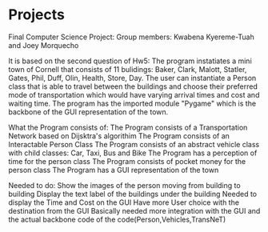 # Projects
Final Computer Science Project:
Group members: Kwabena Kyereme-Tuah and Joey Morquecho

It is based on the second question of Hw5:
The program instatiates a mini town of Cornell that consists of 11 bulidings: Baker, Clark, Malott, Statler, Gates, Phil,
Duff, Olin, Health, Store, Day. The user can instantiate a Person class that is able to travel between the buildings and
choose their preferred mode of transportation which would have varying arrival times and cost and waiting time.
The program has the imported module "Pygame" which is the backbone of  the GUI representation of the town.

What the Program consists of:
The Program consists of a Transportation Network based on Dijsktra's algorithim
The Program consists of an Interactable Person Class
The Program consists of an abstract vehicle class with child classes: Car, Taxi, Bus and Bike
The Program has a perception of time for the person class
The Program consists of pocket money for the person class
The Program has a GUI representation of the town

Needed to do:
Show the images of the person moving from building to building
Display the text label of the buildings under the building
Needed to display the Time and Cost on the GUI
Have more User choice with the destination from the GUI
Basically needed more integration with the GUI and the actual backbone code of the code(Person,Vehicles,TransNeT)
